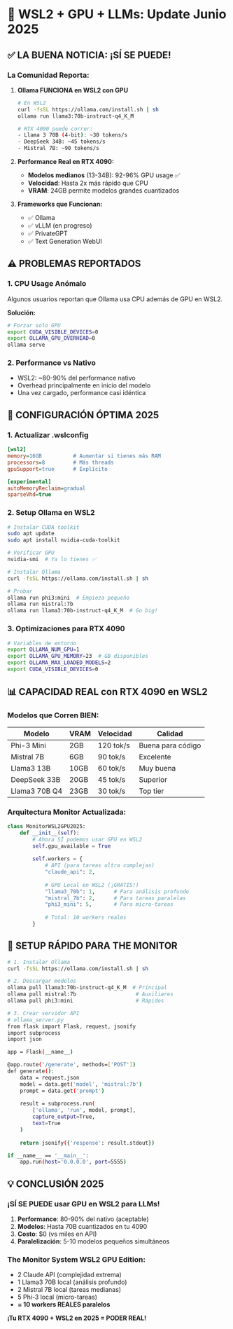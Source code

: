 # 🚀 WSL2 + GPU + LLMs: Update Junio 2025

## ✅ LA BUENA NOTICIA: ¡SÍ SE PUEDE!

### **La Comunidad Reporta:**

1. **Ollama FUNCIONA en WSL2 con GPU**
   ```bash
   # En WSL2
   curl -fsSL https://ollama.com/install.sh | sh
   ollama run llama3:70b-instruct-q4_K_M
   
   # RTX 4090 puede correr:
   - Llama 3 70B (4-bit): ~30 tokens/s
   - DeepSeek 34B: ~45 tokens/s  
   - Mistral 7B: ~90 tokens/s
   ```

2. **Performance Real en RTX 4090:**
   - **Modelos medianos** (13-34B): 92-96% GPU usage ✅
   - **Velocidad**: Hasta 2x más rápido que CPU
   - **VRAM**: 24GB permite modelos grandes cuantizados

3. **Frameworks que Funcionan:**
   - ✅ Ollama
   - ✅ vLLM (en progreso)
   - ✅ PrivateGPT
   - ✅ Text Generation WebUI

## ⚠️ PROBLEMAS REPORTADOS

### **1. CPU Usage Anómalo**
Algunos usuarios reportan que Ollama usa CPU además de GPU en WSL2. 

**Solución:**
```bash
# Forzar solo GPU
export CUDA_VISIBLE_DEVICES=0
export OLLAMA_GPU_OVERHEAD=0
ollama serve
```

### **2. Performance vs Nativo**
- WSL2: ~80-90% del performance nativo
- Overhead principalmente en inicio del modelo
- Una vez cargado, performance casi idéntica

## 🔧 CONFIGURACIÓN ÓPTIMA 2025

### **1. Actualizar .wslconfig**
```ini
[wsl2]
memory=16GB          # Aumentar si tienes más RAM
processors=8         # Más threads
gpuSupport=true      # Explícito

[experimental]
autoMemoryReclaim=gradual
sparseVhd=true
```

### **2. Setup Ollama en WSL2**
```bash
# Instalar CUDA toolkit
sudo apt update
sudo apt install nvidia-cuda-toolkit

# Verificar GPU
nvidia-smi  # Ya lo tienes ✅

# Instalar Ollama
curl -fsSL https://ollama.com/install.sh | sh

# Probar
ollama run phi3:mini  # Empieza pequeño
ollama run mistral:7b
ollama run llama3:70b-instruct-q4_K_M  # Go big!
```

### **3. Optimizaciones para RTX 4090**
```bash
# Variables de entorno
export OLLAMA_NUM_GPU=1
export OLLAMA_GPU_MEMORY=23  # GB disponibles
export OLLAMA_MAX_LOADED_MODELS=2
export CUDA_VISIBLE_DEVICES=0
```

## 📊 CAPACIDAD REAL con RTX 4090 en WSL2

### **Modelos que Corren BIEN:**

| Modelo | VRAM | Velocidad | Calidad |
|--------|------|-----------|---------|
| Phi-3 Mini | 2GB | 120 tok/s | Buena para código |
| Mistral 7B | 6GB | 90 tok/s | Excelente |
| Llama3 13B | 10GB | 60 tok/s | Muy buena |
| DeepSeek 33B | 20GB | 45 tok/s | Superior |
| Llama3 70B Q4 | 23GB | 30 tok/s | Top tier |

### **Arquitectura Monitor Actualizada:**

```python
class MonitorWSL2GPU2025:
    def __init__(self):
        # Ahora SÍ podemos usar GPU en WSL2
        self.gpu_available = True
        
        self.workers = {
            # API (para tareas ultra complejas)
            "claude_api": 2,
            
            # GPU Local en WSL2 (¡GRATIS!)
            "llama3_70b": 1,      # Para análisis profundo
            "mistral_7b": 2,      # Para tareas paralelas
            "phi3_mini": 5,       # Para micro-tareas
            
            # Total: 10 workers reales
        }
```

## 🚀 SETUP RÁPIDO PARA THE MONITOR

```bash
# 1. Instalar Ollama
curl -fsSL https://ollama.com/install.sh | sh

# 2. Descargar modelos
ollama pull llama3:70b-instruct-q4_K_M  # Principal
ollama pull mistral:7b                   # Auxiliares
ollama pull phi3:mini                    # Rápidos

# 3. Crear servidor API
# ollama_server.py
from flask import Flask, request, jsonify
import subprocess
import json

app = Flask(__name__)

@app.route('/generate', methods=['POST'])
def generate():
    data = request.json
    model = data.get('model', 'mistral:7b')
    prompt = data.get('prompt')
    
    result = subprocess.run(
        ['ollama', 'run', model, prompt],
        capture_output=True,
        text=True
    )
    
    return jsonify({'response': result.stdout})

if __name__ == '__main__':
    app.run(host='0.0.0.0', port=5555)
```

## 💡 CONCLUSIÓN 2025

### **¡SÍ SE PUEDE usar GPU en WSL2 para LLMs!**

1. **Performance**: 80-90% del nativo (aceptable)
2. **Modelos**: Hasta 70B cuantizados en tu 4090
3. **Costo**: $0 (vs miles en API)
4. **Paralelización**: 5-10 modelos pequeños simultáneos

### **The Monitor System WSL2 GPU Edition:**
- 2 Claude API (complejidad extrema)
- 1 Llama3 70B local (análisis profundo)
- 2 Mistral 7B local (tareas medianas)
- 5 Phi-3 local (micro-tareas)
- **= 10 workers REALES paralelos**

**¡Tu RTX 4090 + WSL2 en 2025 = PODER REAL!**